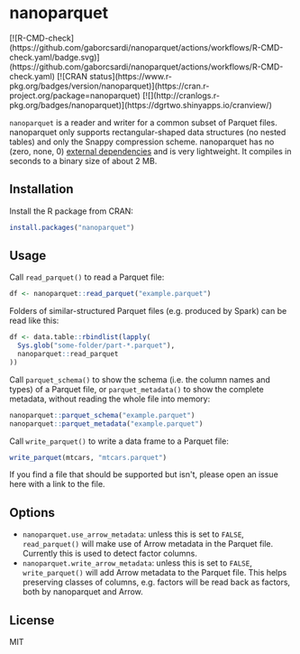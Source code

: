 # nanoparquet

<div>
<!-- badges: start -->
[![R-CMD-check](https://github.com/gaborcsardi/nanoparquet/actions/workflows/R-CMD-check.yaml/badge.svg)](https://github.com/gaborcsardi/nanoparquet/actions/workflows/R-CMD-check.yaml)
[![CRAN status](https://www.r-pkg.org/badges/version/nanoparquet)](https://cran.r-project.org/package=nanoparquet)
[![](http://cranlogs.r-pkg.org/badges/nanoparquet)](https://dgrtwo.shinyapps.io/cranview/)
<!-- badges: end -->
</div>

`nanoparquet` is a reader and writer for a common subset of Parquet files.
nanoparquet only supports rectangular-shaped data structures
(no nested tables) and only the Snappy compression scheme.
nanoparquet has no (zero, none, 0)
[external dependencies](https://research.swtch.com/deps) and is very
lightweight. It compiles in seconds to a binary size of about 2 MB.

## Installation

Install the R package from CRAN:

```r
install.packages("nanoparquet")
```

## Usage

Call `read_parquet()` to read a Parquet file:
```r
df <- nanoparquet::read_parquet("example.parquet")
```

Folders of similar-structured Parquet files (e.g. produced by Spark)
can be read like this:

```r
df <- data.table::rbindlist(lapply(
  Sys.glob("some-folder/part-*.parquet"),
  nanoparquet::read_parquet
))
```

Call `parquet_schema()` to show the schema (i.e. the column names and
types) of a Parquet file, or `parquet_metadata()` to show the complete
 metadata, without reading the whole file into memory:

```r
nanoparquet::parquet_schema("example.parquet")
nanoparquet::parquet_metadata("example.parquet")
```

Call `write_parquet()` to write a data frame to a Parquet file:
```r
write_parquet(mtcars, "mtcars.parquet")
```

If you find a file that should be supported but isn't, please open an
issue here with a link to the file.

## Options

* `nanoparquet.use_arrow_metadata`: unless this is set to `FALSE`,
  `read_parquet()` will make use of Arrow metadata in the Parquet file.
  Currently this is used to detect factor columns.
* `nanoparquet.write_arrow_metadata`: unless this is set to `FALSE`,
  `write_parquet()` will add Arrow metadata to the Parquet file.
  This helps preserving classes of columns, e.g. factors will be read
  back as factors, both by nanoparquet and Arrow.

## License

MIT
